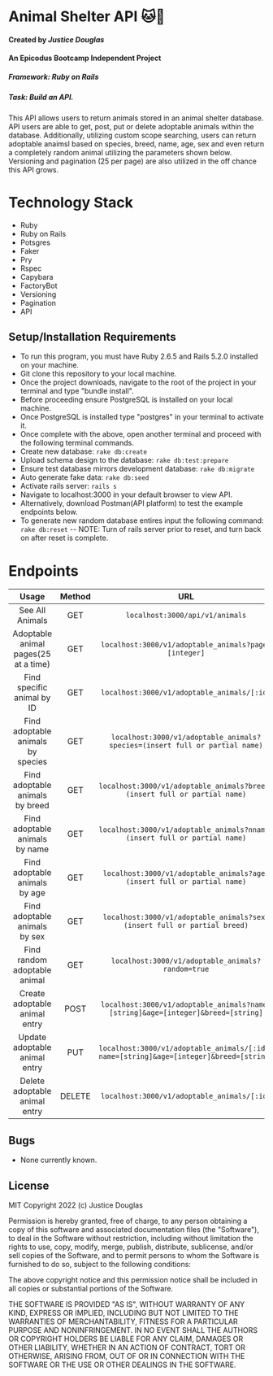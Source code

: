 # Animal Shelter API 🐱🐶
#### Created by _Justice Douglas_
#### An Epicodus Bootcamp Independent Project
##### Framework: Ruby on Rails
##### Task: Build an API.

This API allows users to return animals stored in an animal shelter database. API users are able to get, post, put or delete adoptable animals within the database. Additionally, utilizing custom scope searching, users can return adoptable anaimsl based on species, breed, name, age, sex and even return a completely random animal utilizing the parameters shown below. Versioning and pagination (25 per page) are also utilized in the off chance this API grows.

# Technology Stack
- Ruby
- Ruby on Rails
- Potsgres
- Faker
- Pry
- Rspec
- Capybara
- FactoryBot
- Versioning
- Pagination
- API

## Setup/Installation Requirements

- To run this program, you must have Ruby 2.6.5 and Rails 5.2.0 installed on your machine.
- Git clone this repository to your local machine.
- Once the project downloads, navigate to the root of the project in your terminal and type "bundle install".
- Before proceeding ensure PostgreSQL is installed on your local machine.
- Once PostgreSQL is installed type "postgres" in your terminal to activate it.
- Once complete with the above, open another terminal and proceed with the following terminal commands.
- Create new database: `rake db:create`
- Upload schema design to the database: `rake db:test:prepare`
- Ensure test database mirrors development database: `rake db:migrate`
- Auto generate fake data: `rake db:seed`
- Activate rails server: `rails s` 
- Navigate to localhost:3000 in your default browser to view API.
- Alternatively, download Postman(API platform) to test the example endpoints below.
- To generate new random database entires input the following command: `rake db:reset` -- NOTE: Turn of rails server prior to reset, and turn back on after reset is complete.

# Endpoints
| Usage | Method | URL | Parameters |
| :---: | :---: | :---: | :---: |
| See All Animals | GET | `localhost:3000/api/v1/animals` |  |
| Adoptable animal pages(25 at a time) | GET | `localhost:3000/v1/adoptable_animals?page=[integer]` | :page |
| Find specific animal by ID | GET | `localhost:3000/v1/adoptable_animals/[:id]` |:id |
| Find adoptable animals by species | GET | `localhost:3000/v1/adoptable_animals?species=(insert full or partial name)` | :species |
| Find adoptable animals by breed | GET | `localhost:3000/v1/adoptable_animals?breed=(insert full or partial name)` | :breed |
| Find adoptable animals by name | GET | `localhost:3000/v1/adoptable_animals?nname=(insert full or partial name)` | :name |
| Find adoptable animals by age | GET | `localhost:3000/v1/adoptable_animals?age=(insert full or partial name)` | :age |
| Find adoptable animals by sex | GET | `localhost:3000/v1/adoptable_animals?sex=(insert full or partial breed)` | :sex |
| Find random adoptable animal | GET | `localhost:3000/v1/adoptable_animals?random=true` | :random |
| Create adoptable animal entry | POST | `localhost:3000/v1/adoptable_animals?name=[string]&age=[integer]&breed=[string]` | :species, :breed, :name, :age, :sex |
| Update adoptable animal entry | PUT | `localhost:3000/v1/adoptable_animals/[:id]?name=[string]&age=[integer]&breed=[string]` | :species, :breed, :name, :age, :sex |
| Delete adoptable animal entry | DELETE | `localhost:3000/v1/adoptable_animals/[:id]` | :id |

## Bugs
- None currently known.

## License

MIT Copyright 2022 (c) Justice Douglas

Permission is hereby granted, free of charge, to any person obtaining a copy of this software and associated documentation files (the "Software"), to deal in the Software without restriction, including without limitation the rights to use, copy, modify, merge, publish, distribute, sublicense, and/or sell copies of the Software, and to permit persons to whom the Software is furnished to do so, subject to the following conditions:

The above copyright notice and this permission notice shall be included in all copies or substantial portions of the Software.

THE SOFTWARE IS PROVIDED "AS IS", WITHOUT WARRANTY OF ANY KIND, EXPRESS OR IMPLIED, INCLUDING BUT NOT LIMITED TO THE WARRANTIES OF MERCHANTABILITY, FITNESS FOR A PARTICULAR PURPOSE AND NONINFRINGEMENT. IN NO EVENT SHALL THE AUTHORS OR COPYRIGHT HOLDERS BE LIABLE FOR ANY CLAIM, DAMAGES OR OTHER LIABILITY, WHETHER IN AN ACTION OF CONTRACT, TORT OR OTHERWISE, ARISING FROM, OUT OF OR IN CONNECTION WITH THE SOFTWARE OR THE USE OR OTHER DEALINGS IN THE SOFTWARE.
